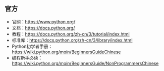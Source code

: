 ## 官方

- 官网：https://www.python.org/
- 文档：https://docs.python.org/
- 教程：https://docs.python.org/zh-cn/3/tutorial/index.html
- 标准库：https://docs.python.org/zh-cn/3/library/index.html
- Python初学者手册：https://wiki.python.org/moin/BeginnersGuideChinese
- 编程新手必读：https://wiki.python.org/moin/BeginnersGuide/NonProgrammersChinese